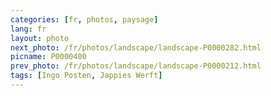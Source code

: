 ```yaml
---
categories: [fr, photos, paysage]
lang: fr
layout: photo
next_photo: /fr/photos/landscape/landscape-P0000282.html
picname: P0000400
prev_photo: /fr/photos/landscape/landscape-P0000212.html
tags: [Ingo Posten, Jappies Werft]
---
```

